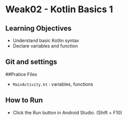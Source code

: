 # Weak02 - Kotlin Basics 1


## Learning Objectives

* Understand basic Kotlin syntax
* Declare variables and function


## Git and settings


##Pratice Files

* `MainActivity.kt` : variables, functions


## How to Run

* Click the Run button in Android Studio. (Shift + F10)
